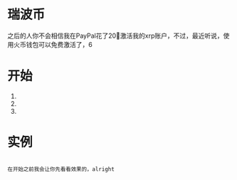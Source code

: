 # 瑞波币
之后的人你不会相信我在PayPal花了20🔪激活我的xrp账户，不过，最近听说，使用火币钱包可以免费激活了，6
# 开始
1.
2.
3.
# 实例
```shell

在开始之前我会让你先看看效果的，alright

```